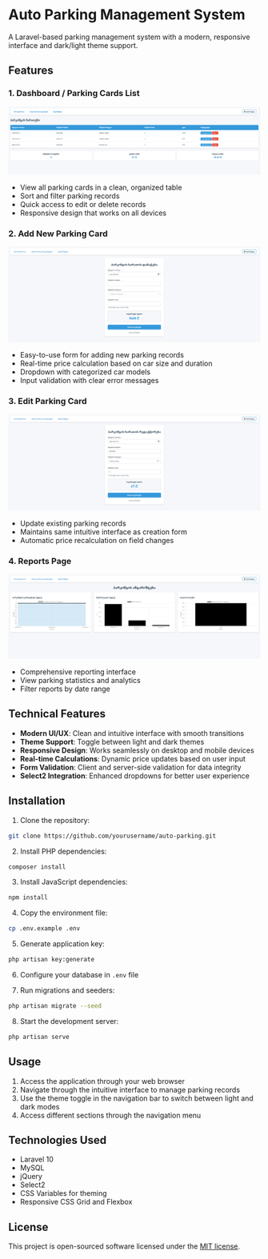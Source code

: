 # Auto Parking Management System

A Laravel-based parking management system with a modern, responsive interface and dark/light theme support.

## Features

### 1. Dashboard / Parking Cards List
![Dashboard](public/screenshots/index.png)
- View all parking cards in a clean, organized table
- Sort and filter parking records
- Quick access to edit or delete records
- Responsive design that works on all devices

### 2. Add New Parking Card
![Add New Card](public/screenshots/create.png)
- Easy-to-use form for adding new parking records
- Real-time price calculation based on car size and duration
- Dropdown with categorized car models
- Input validation with clear error messages

### 3. Edit Parking Card
![Edit Card](public/screenshots/edit.png)
- Update existing parking records
- Maintains same intuitive interface as creation form
- Automatic price recalculation on field changes

### 4. Reports Page
![Reports](public/screenshots/reports.png)
- Comprehensive reporting interface
- View parking statistics and analytics
- Filter reports by date range

## Technical Features

- **Modern UI/UX**: Clean and intuitive interface with smooth transitions
- **Theme Support**: Toggle between light and dark themes
- **Responsive Design**: Works seamlessly on desktop and mobile devices
- **Real-time Calculations**: Dynamic price updates based on user input
- **Form Validation**: Client and server-side validation for data integrity
- **Select2 Integration**: Enhanced dropdowns for better user experience

## Installation

1. Clone the repository:
```bash
git clone https://github.com/yourusername/auto-parking.git
```

2. Install PHP dependencies:
```bash
composer install
```

3. Install JavaScript dependencies:
```bash
npm install
```

4. Copy the environment file:
```bash
cp .env.example .env
```

5. Generate application key:
```bash
php artisan key:generate
```

6. Configure your database in `.env` file

7. Run migrations and seeders:
```bash
php artisan migrate --seed
```

8. Start the development server:
```bash
php artisan serve
```

## Usage

1. Access the application through your web browser
2. Navigate through the intuitive interface to manage parking records
3. Use the theme toggle in the navigation bar to switch between light and dark modes
4. Access different sections through the navigation menu

## Technologies Used

- Laravel 10
- MySQL
- jQuery
- Select2
- CSS Variables for theming
- Responsive CSS Grid and Flexbox

## License

This project is open-sourced software licensed under the [MIT license](https://opensource.org/licenses/MIT).
